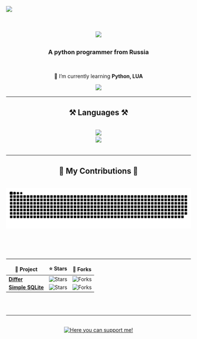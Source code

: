 <img src="http://estruyf-github.azurewebsites.net/api/VisitorHit?user=madushadhanushka&repo=Georgyrs&countColorcountColor&countColor=%237B1E7B"/>

<h1 align="center">
    <img src="https://readme-typing-svg.herokuapp.com/?font=Righteous&size=35&center=true&vCenter=true&width=500&height=70&duration=4000&lines=Hi+There!+👋;+I'm+Georgy!;" />
</h1>

<h3 align="center">A python programmer  from Russia</h3>

<br/>

<div align="center">

 
 🌱 I’m currently learning **Python, LUA**


 </div>
 
<div align="center"> 
  <a href="mailto:gosatugolukov93@gmail.com">
    <img src="https://img.shields.io/badge/Gmail-333333?style=for-the-badge&logo=gmail&logoColor=red" />
  </a>
</div>

 <hr/>
 
<h2 align="center">⚒️ Languages ⚒️</h2>
<br/>
<div align="center">
    <img src="https://skillicons.dev/icons?i=python" /><br>
    <img src="https://skillicons.dev/icons?i=lua" /><br>
</div>

<br/>
<hr/>

<div align="center">
  <h2>🐍 My Contributions 🐍</h2>
  <br>
  <img alt="snake eating my contributions" src="https://raw.githubusercontent.com/salesp07/salesp07/output/github-contribution-grid-snake.svg" />
  
  <br/><br/><br/>
</div>

<hr/>

<table>
  <thead align="center">
    <tr border: none;>
      <td><b>📘 Project</b></td>
      <td><b>⭐ Stars</b></td>
      <td><b>🤝 Forks</b></td>
    </tr>
  </thead>
  <tbody>
    <tr>
      <td><a href="https://github.com/Georgyrs/differ"><b>Differ</b></a></td>
      <td><img alt="Stars" src="https://img.shields.io/github/stars/madushadhanushka/differ?style=flat-square&labelColor=343b41"/></td>
      <td><img alt="Forks" src="https://img.shields.io/github/forks/madushadhanushka/differ?style=flat-square&labelColor=343b41"/></td>
    </tr>
    <tr>
      <td><a href="https://github.com/madushadhanushka/differ"><b>Simple SQLite</b></a></td>
      <td><img alt="Stars" src="https://img.shields.io/github/stars/madushadhanushka/simple-sqlite?style=flat-square&labelColor=343b41"/></td>
      <td><img alt="Forks" src="https://img.shields.io/github/forks/madushadhanushka/simple-sqlite?style=flat-square&labelColor=343b41"/></td>
    </tr>
  </tbody>
</table>

<br/><br/>

<hr/>

<br/>

<div align="center">
<a href='https://www.donationalerts.com/c/georgyj4642442' target='_blank'><img height='64' style='border:0px;height:64px;' src='<a href="https://ibb.co/Sr7ZR19"><img src="https://png.pngtree.com/png-vector/20220603/ourmid/pngtree-donate-button-png-image_4813535.png" border="0"></a>' border='0' alt='Here you can support me!' /></a>
</div>

<br/>
